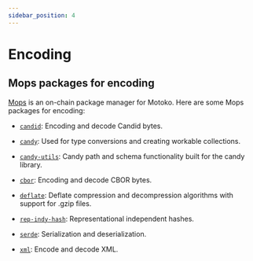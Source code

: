 ```yaml
---
sidebar_position: 4
---
```


# Encoding

## Mops packages for encoding

[Mops](https://mops.one/) is an on-chain package manager for Motoko. Here are some Mops packages for encoding:

- [`candid`](https://mops.one/candid): Encoding and decode Candid bytes.

- [`candy`](https://mops.one/candy): Used for type conversions and creating workable collections.

- [`candy-utils`](https://mops.one/candy-utils): Candy path and schema functionality built for the candy library.

- [`cbor`](https://mops.one/cbor): Encoding and decode CBOR bytes.

- [`deflate`](https://mops.one/deflate): Deflate compression and decompression algorithms with support for .gzip files.

- [`rep-indy-hash`](https://mops.one/rep-indy-hash): Representational independent hashes.

- [`serde`](https://mops.one/serde): Serialization and deserialization.

- [`xml`](https://mops.one/xml): Encode and decode XML.